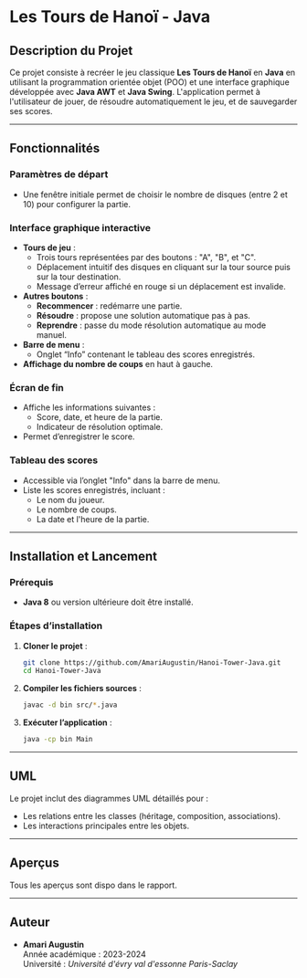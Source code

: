 
# Les Tours de Hanoï - Java

## Description du Projet

Ce projet consiste à recréer le jeu classique **Les Tours de Hanoï** en **Java** en utilisant la programmation orientée objet (POO) et une interface graphique développée avec **Java AWT** et **Java Swing**. L'application permet à l'utilisateur de jouer, de résoudre automatiquement le jeu, et de sauvegarder ses scores.

---

## Fonctionnalités

### Paramètres de départ
- Une fenêtre initiale permet de choisir le nombre de disques (entre 2 et 10) pour configurer la partie.

### Interface graphique interactive
- **Tours de jeu** :
  - Trois tours représentées par des boutons : "A", "B", et "C".
  - Déplacement intuitif des disques en cliquant sur la tour source puis sur la tour destination.
  - Message d’erreur affiché en rouge si un déplacement est invalide.
- **Autres boutons** :
  - **Recommencer** : redémarre une partie.
  - **Résoudre** : propose une solution automatique pas à pas.
  - **Reprendre** : passe du mode résolution automatique au mode manuel.
- **Barre de menu** :
  - Onglet “Info” contenant le tableau des scores enregistrés.
- **Affichage du nombre de coups** en haut à gauche.

### Écran de fin
- Affiche les informations suivantes :
  - Score, date, et heure de la partie.
  - Indicateur de résolution optimale.
- Permet d’enregistrer le score.

### Tableau des scores
- Accessible via l’onglet "Info" dans la barre de menu.
- Liste les scores enregistrés, incluant :
  - Le nom du joueur.
  - Le nombre de coups.
  - La date et l'heure de la partie.

---

## Installation et Lancement

### Prérequis
- **Java 8** ou version ultérieure doit être installé.

### Étapes d’installation
1. **Cloner le projet** :
   ```bash
   git clone https://github.com/AmariAugustin/Hanoi-Tower-Java.git
   cd Hanoi-Tower-Java
   ```

2. **Compiler les fichiers sources** :
   ```bash
   javac -d bin src/*.java
   ```

3. **Exécuter l’application** :
   ```bash
   java -cp bin Main
   ```

---

## UML

Le projet inclut des diagrammes UML détaillés pour :
- Les relations entre les classes (héritage, composition, associations).
- Les interactions principales entre les objets.

---

## Aperçus

Tous les aperçus sont dispo dans le rapport.

---

## Auteur

- **Amari Augustin**  
  Année académique : 2023-2024  
  Université : _Université d'évry val d'essonne Paris-Saclay_
